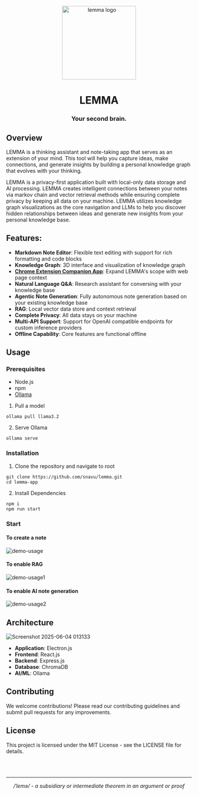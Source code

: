 <p align="center">
<img style="align:center;" src="https://github.com/user-attachments/assets/ef92fbfe-ede5-414b-9234-44a35b342b6e" alt="lemma logo" width="200" />
</p>

<h1 align="center">LEMMA</h1>

<h3 align="center">Your second brain.</h3>



## Overview

LEMMA is a thinking assistant and note-taking app that serves as an extension of your mind. This tool will help you capture ideas, make connections, and generate insights by building a personal knowledge graph that evolves with your thinking.

LEMMA is a privacy-first application built with local-only data storage and AI processing. LEMMA creates intelligent connections between your notes via markov chain and vector retrieval methods while ensuring complete privacy by keeping all data on your machine.
LEMMA utilizes knowledge graph visualizations as the core navigation and LLMs to help you discover hidden relationships between ideas and generate new insights from your personal knowledge base.

## Features:
- **Markdown Note Editor**: Flexible text editing with support for rich formatting and code blocks
- **Knowledge Graph**: 3D interface and visualization of knowledge graph 
- **[Chrome Extension Companion App](https://github.com/snavu/lemma-extension)**: Expand LEMMA's scope with web page context
- **Natural Language Q&A**: Research assistant for conversing with your knowledge base
- **Agentic Note Generation**: Fully autonomous note generation based on your existing knowledge base
- **RAG**: Local vector data store and context retrieval
- **Complete Privacy**: All data stays on your machine
- **Multi-API Support**: Support for OpenAI compatible endpoints for custom inference providers    
- **Offline Capability**: Core features are functional offline

## Usage
### Prerequisites
- Node.js
- npm
- [Ollama](https://github.com/ollama/ollama)
1. Pull a model
```
ollama pull llama3.2
```
2. Serve Ollama
```
ollama serve
```

### Installation
1. Clone the repository and navigate to root
```
git clone https://github.com/snavu/lemma.git
cd lemma-app
```
2. Install Dependencies
```
npm i
npm run start
```
### Start
#### To create a note
![demo-usage](https://github.com/user-attachments/assets/0d489fed-58a4-41bd-bbc0-5560560f94d4)

#### To enable RAG 
![demo-usage1](https://github.com/user-attachments/assets/b73a6c1c-ec10-447c-adfb-3234c3a05ac3)

#### To enable AI note generation
![demo-usage2](https://github.com/user-attachments/assets/2eda3473-5e13-4b54-b778-c011f1dca99e)

## Architecture
![Screenshot 2025-06-04 013133](https://github.com/user-attachments/assets/25da6f20-0240-4d78-8665-1643cfcbfe80)
- **Application**: Electron.js
- **Frontend**: React.js 
- **Backend**: Express.js
- **Database**: ChromaDB 
- **AI/ML**: Ollama
  
## Contributing

We welcome contributions! Please read our contributing guidelines and submit pull requests for any improvements.

## License

This project is licensed under the MIT License - see the LICENSE file for details.

<br>
<br>


---
<p align="center" > <em>/ˈlemə/ - a subsidiary or intermediate theorem in an argument or proof</em><p/>
